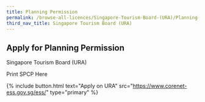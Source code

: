 ```yaml
---
title: Planning Permission
permalink: /browse-all-licences/Singapore-Tourism-Board-(URA)/Planning-Permission
third_nav_title: Singapore Tourism Board (URA)
---
```


## Apply for Planning Permission

Singapore Tourism Board (URA)

Print SPCP Here

{% include button.html text="Apply on URA" src="https://www.corenet-ess.gov.sg/ess/" type="primary" %}
